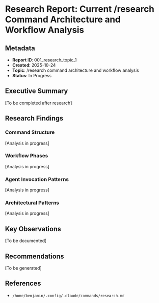 # Research Report: Current /research Command Architecture and Workflow Analysis

## Metadata
- **Report ID**: 001_research_topic_1
- **Created**: 2025-10-24
- **Topic**: /research command architecture and workflow analysis
- **Status**: In Progress

## Executive Summary
[To be completed after research]

## Research Findings

### Command Structure
[Analysis in progress]

### Workflow Phases
[Analysis in progress]

### Agent Invocation Patterns
[Analysis in progress]

### Architectural Patterns
[Analysis in progress]

## Key Observations
[To be documented]

## Recommendations
[To be generated]

## References
- `/home/benjamin/.config/.claude/commands/research.md`
